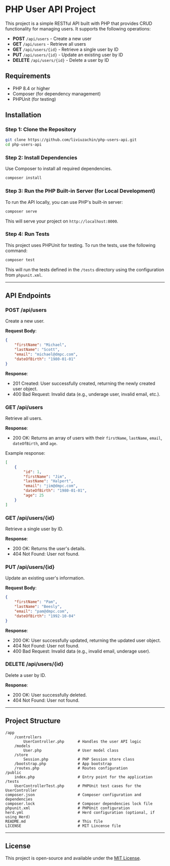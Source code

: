 # PHP User API Project

This project is a simple RESTful API built with PHP that provides CRUD functionality for managing users. It supports the following operations:

- **POST** `/api/users` - Create a new user
- **GET** `/api/users` - Retrieve all users
- **GET** `/api/users/{id}` - Retrieve a single user by ID
- **PUT** `/api/users/{id}` - Update an existing user by ID
- **DELETE** `/api/users/{id}` - Delete a user by ID

## Requirements

- PHP 8.4 or higher
- Composer (for dependency management)
- PHPUnit (for testing)

## Installation

### Step 1: Clone the Repository

```bash
git clone https://github.com/liviuzachin/php-users-api.git
cd php-users-api
```

### Step 2: Install Dependencies

Use Composer to install all required dependencies.

```bash
composer install
```

### Step 3: Run the PHP Built-in Server (for Local Development)

To run the API locally, you can use PHP's built-in server:

```bash
composer serve
```

This will serve your project on `http://localhost:8000`.

### Step 4: Run Tests

This project uses PHPUnit for testing. To run the tests, use the following command:

```bash
composer test
```

This will run the tests defined in the `/tests` directory using the configuration from `phpunit.xml`.

---

## API Endpoints

### **POST /api/users**

Create a new user.

**Request Body**:
```json
{
    "firstName": "Michael",
    "lastName": "Scott",
    "email": "michael@dmpc.com",
    "dateOfBirth": "1980-01-01"
}
```

**Response**:
- 201 Created: User successfully created, returning the newly created user object.
- 400 Bad Request: Invalid data (e.g., underage user, invalid email, etc.).

### **GET /api/users**

Retrieve all users.

**Response**:
- 200 OK: Returns an array of users with their `firstName`, `lastName`, `email`, `dateOfBirth`, and `age`.

Example response:
```json
[
    {
        "id": 1,
        "firstName": "Jim",
        "lastName": "Halpert",
        "email": "jim@dmpc.com",
        "dateOfBirth": "1980-01-01",
        "age": 25
    }
]
```

### **GET /api/users/{id}**

Retrieve a single user by ID.

**Response**:
- 200 OK: Returns the user's details.
- 404 Not Found: User not found.

### **PUT /api/users/{id}**

Update an existing user's information.

**Request Body**:
```json
{
    "firstName": "Pam",
    "lastName": "Beesly",
    "email": "pam@dmpc.com",
    "dateOfBirth": "1992-10-04"
}
```

**Response**:
- 200 OK: User successfully updated, returning the updated user object.
- 404 Not Found: User not found.
- 400 Bad Request: Invalid data (e.g., invalid email, underage user).

### **DELETE /api/users/{id}**

Delete a user by ID.

**Response**:
- 200 OK: User successfully deleted.
- 404 Not Found: User not found.

---

## Project Structure

```
/app
    /controllers
        UserController.php      # Handles the user API logic
    /models
        User.php                # User model class
    /store
        Session.php             # PHP Session store class
    /bootstrap.php              # App bootstrap
    /routes.php                 # Routes configuration
/public
    index.php                   # Entry point for the application
/tests
    UserControllerTest.php      # PHPUnit test cases for the UserController
composer.json                   # Composer configuration and dependencies
composer.lock                   # Composer dependencies lock file
phpunit.xml                     # PHPUnit configuration
herd.yml                        # Herd configuration (optional, if using Herd)
README.md                       # This file
LICENSE                         # MIT Lincense file
```

---

## License

This project is open-source and available under the [MIT License](LICENSE).

